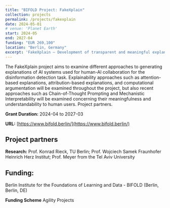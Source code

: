 ```yaml
---
title: "BIFOLD Project: FakeXplain"
collection: projects
permalink: /projects/fakexplain
date: 2024-05-01
# venue: 'Planet Earth'
start: 2024-05
end: 2027-04
funding: "EUR 269,100"
location: "Berlin, Germany"
excerpt: 'FakeXplain – Development of transparent and meaningful explanations for disinformation detection'
---
```


The FakeXplain project aims to examine different approaches to generating explanations of AI systems used for human-AI collaboration for the disinformation detection task. Explainability approaches such as attention-based explanations, attribution-based explanations, and computational argumentation will be examined throughout the project, but also recent approaches such as Chain-of-Thought Prompting and Mechanistic Interpretability will be examined concerning their meaningfulness and understandability to human users. 
Project partners.

**Grant Duration:** 2024-04 to 2027-03

**URL:** [https://www.bifold.berlin/](https://www.bifold.berlin/)

Project partners
---
**Research:** Prof. Konrad Rieck, TU Berlin; Prof. Wojciech Samek Fraunhofer Heinrich Herz Institut; Prof. Meyer from the Tel Aviv University 

Funding:
---
Berlin Institute for the Foundations of Learning and Data - BIFOLD (Berlin, Berlin, DE)

**Funding Scheme** Agility Projects






